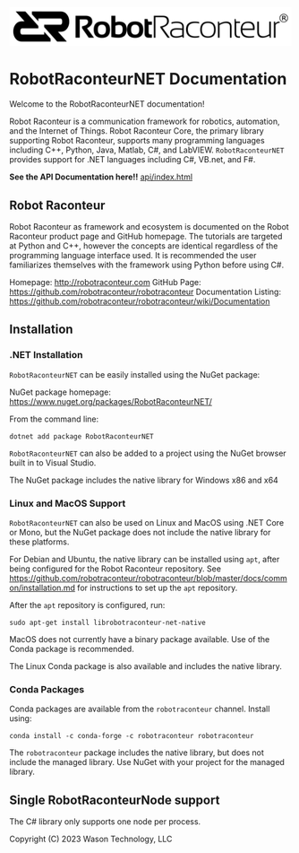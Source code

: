 <p align="center"><img src="images/logo-header.svg"></p>

# RobotRaconteurNET Documentation

Welcome to the RobotRaconteurNET documentation!

Robot Raconteur is a communication framework for robotics, automation, and the Internet of Things. Robot Raconteur Core,
the primary library supporting Robot Raconteur, supports many programming languages including C++, Python, Java,
Matlab, C\#, and LabVIEW. `RobotRaconteurNET` provides support for .NET languages including C\#, VB.net, and F\#.

**See the API Documentation here!!** [api/index.html](api/index.html)

## Robot Raconteur

Robot Raconteur as framework and ecosystem is documented on the Robot Raconteur product page and GitHub homepage.
The tutorials are targeted at Python and C++, however the concepts are identical regardless of the programming
language interface used. It is recommended the user familiarizes themselves with the framework using Python
before using C\#.

Homepage: http://robotraconteur.com
GitHub Page: https://github.com/robotraconteur/robotraconteur
Documentation Listing: https://github.com/robotraconteur/robotraconteur/wiki/Documentation

## Installation
### .NET Installation

`RobotRaconteurNET` can be easily installed using the NuGet package:

NuGet package homepage: https://www.nuget.org/packages/RobotRaconteurNET/

From the command line:

```
dotnet add package RobotRaconteurNET
```

`RobotRaconteurNET` can also be added to a project using the NuGet browser built in to Visual Studio.

The NuGet package includes the native library for Windows x86 and x64

### Linux and MacOS Support

`RobotRaconteurNET` can also be used on Linux and MacOS using .NET Core or Mono, but the NuGet package does
not include the native library for these platforms.

For Debian and Ubuntu, the native library can be installed using `apt`, after being configured for the Robot Raconteur
repository. See https://github.com/robotraconteur/robotraconteur/blob/master/docs/common/installation.md for
instructions to set up the `apt` repository.

After the `apt` repository is configured, run:

```
sudo apt-get install librobotraconteur-net-native
```

MacOS does not currently have a binary package available. Use of the Conda package is recommended.

The Linux Conda package is also available and includes the native library.

### Conda Packages

Conda packages are available from the `robotraconteur` channel. Install using:

```
conda install -c conda-forge -c robotraconteur robotraconteur
```

The `robotraconteur` package includes the native library, but does not include the managed library. Use NuGet with
your project for the managed library.

## Single RobotRaconteurNode support

The C\# library only supports one node per process.

Copyright (C) 2023 Wason Technology, LLC